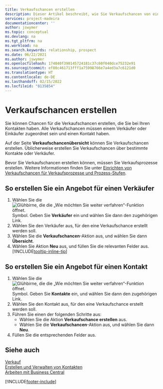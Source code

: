 ```yaml
---
title: Verkaufschancen erstellen
description: Dieser Artikel beschreibt, wie Sie Verkaufschancen von einem Verkäufer oder einem Kontakt in Business Central erstellen.
services: project-madeira
documentationcenter: ''
author: jswymer
ms.topic: conceptual
ms.devlang: na
ms.tgt_pltfrm: na
ms.workload: na
ms.search.keywords: relationship, prospect
ms.date: 06/22/2021
ms.author: jswymer
ms.openlocfilehash: 174840f390145724181c37c60f040dce75232e91
ms.sourcegitcommit: ef80c461713fff1a75998766e7a4ed3a7c6121d0
ms.translationtype: HT
ms.contentlocale: de-DE
ms.lasthandoff: 02/15/2022
ms.locfileid: "8135854"
---
```

# <a name="create-sales-opportunities"></a>Verkaufschancen erstellen
Sie können Chancen für die Verkaufschancen erstellen, die Sie bei Ihren Kontakten haben. Alle Verkaufschancen müssen einem Verkäufer oder Einkäufer zugeordnet sein und einen Kontakt haben.

Auf der Seite **Verkaufschancenübersicht** können Sie Verkaufschancen erstellen. Üblicherweise erstellen Sie Verkaufschancen über bestimmte Kontakte oder Verkäufer.

Bevor Sie Verkaufschancen erstellen können, müssen Sie Verkaufsprozesse erstellen. Weitere Informationen finden Sie unter [Einrichten von Verkaufschancen für Verkaufsprozesse und Prozess-Stufen](marketing-how-setup-opportunity-sales-cycles-stages.md).

## <a name="to-create-an-opportunity-from-a-salesperson"></a>So erstellen Sie ein Angebot für einen Verkäufer
1. Wählen Sie die ![Glühbirne, die die „Wie möchten Sie weiter verfahren“-Funktion öffnet.](media/ui-search/search_small.png "Was möchten Sie tun?") Symbol. Geben Sie **Verkäufer** ein und wählen Sie dann den zugehörigen Link.
2. Wählen Sie den Verkäufer aus, für den eine Verkaufschance erstellt werden soll.
3. Wählen Sie die **Verkaufschancen**-Aktion aus, und wählen Sie dann **Übersicht**.
4. Wählen Sie Aktion **Neu** aus, und füllen Sie die relevanten Felder aus. [!INCLUDE[tooltip-inline-tip](includes/tooltip-inline-tip_md.md)]  



## <a name="to-create-an-opportunity-from-a-contact"></a>So erstellen Sie ein Angebot für einen Kontakt
1. Wählen Sie die ![Glühbirne, die die „Wie möchten Sie weiter verfahren“-Funktion öffnet.](media/ui-search/search_small.png "Was möchten Sie tun?") Symbol. Geben Sie **Kontakte** ein, und wählen Sie dann den zugehörigen Link.
2. Wählen Sie den Kontakt aus, für den eine Verkaufschance erstellt werden soll.
3. Führen Sie einen der folgenden Schritte aus:
   * Wählen Sie die Aktion **Verkaufschance erstellen** aus.
   * Wählen Sie die **Verkaufschancen**-Aktion aus, und wählen Sie dann **Neu**.
4. Füllen Sie die entsprechenden Felder aus.

## <a name="see-also"></a>Siehe auch
[Verkauf](sales-manage-sales.md)  
[Erstellen und Verwalten von Kontakten](marketing-contacts.md)  
[Arbeiten mit Business Central](ui-work-product.md)


[!INCLUDE[footer-include](includes/footer-banner.md)]